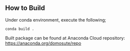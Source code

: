 How to Build
------------
Under conda environment, execute the following;
``` 
conda build .
```
Built package can be found at Anaconda Cloud repository: https://anaconda.org/domosute/repo
